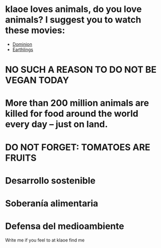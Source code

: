# 


# klaoe loves animals, do you love animals? I suggest you to watch these movies:

- [Dominion](https://www.dominionmovement.com "Dominion")
- [Earthlings](https://vimeo.com/209647801 "Earthlings")

# NO SUCH A REASON TO DO NOT BE VEGAN TODAY
# More than 200 million animals are killed for food around the world every day – just on land.


# DO NOT FORGET: TOMATOES ARE FRUITS
# Desarrollo sostenible
# Soberanía alimentaria
# Defensa del medioambiente

Write me if you feel to at klaoe find me
